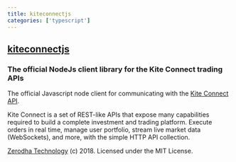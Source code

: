 ```yaml
---
title: kiteconnectjs
categories: ['typescript']
---
```

## [kiteconnectjs](https://github.com/zerodha/kiteconnectjs)

### The official NodeJs client library for the Kite Connect trading APIs


The official Javascript node client for communicating with the [Kite Connect API](https://kite.trade).

Kite Connect is a set of REST-like APIs that expose many capabilities required to build a complete investment and trading platform. Execute orders in real time, manage user portfolio, stream live market data (WebSockets), and more, with the simple HTTP API collection.

[Zerodha Technology](http://zerodha.com) (c) 2018. Licensed under the MIT License.
